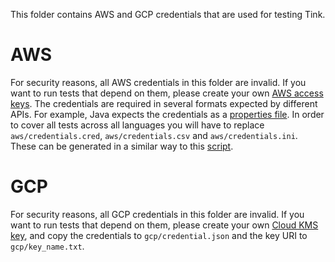 This folder contains AWS and GCP credentials that are used for testing Tink.

# AWS

For security reasons, all AWS credentials in this folder are invalid. If you
want to run tests that depend on them, please create your own
[AWS access keys](https://docs.aws.amazon.com/general/latest/gr/aws-sec-cred-types.html).
The credentials are required in several formats expected by different APIs. For
example, Java expects the credentials as a
[properties file](https://docs.aws.amazon.com/AmazonS3/latest/dev/AuthUsingAcctOrUserCredentials.html).
In order to cover all tests across all languages you will have to replace
`aws/credentials.cred`, `aws/credentials.csv` and `aws/credentials.ini`. These
can be generated in a similar way to this
[script](https://github.com/google/tink/blob/master/kokoro/copy_credentials.sh).

# GCP

For security reasons, all GCP credentials in this folder are invalid. If you
want to run tests that depend on them, please create your own
[Cloud KMS key](https://cloud.google.com/kms/docs/creating-keys), and copy the
credentials to `gcp/credential.json` and the key URI to `gcp/key_name.txt`.
